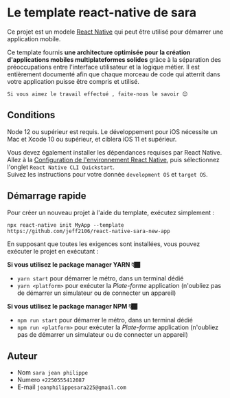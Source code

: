 # Le template react-native de sara

Ce projet est un modele [React Native](https://facebook.github.io/react-native/) qui peut être utilisé pour démarrer une application mobile.

Ce template fournis **une architecture optimisée pour la création d'applications mobiles multiplateformes solides** grâce à la séparation des préoccupations entre l'interface utilisateur et la logique métier. Il est entièrement documenté afin que chaque morceau de code qui atterrit dans votre application puisse être compris et utilisé.

```
Si vous aimez le travail effectué , faite-nous le savoir 😊
```

## Conditions

Node 12 ou supérieur est requis. Le développement pour iOS nécessite un Mac et Xcode 10 ou supérieur, et ciblera iOS 11 et supérieur.

Vous devez également installer les dépendances requises par React Native.  
Allez à la [Configuration de l'environnement React Native](https://reactnative.dev/docs/environment-setup), puis sélectionnez l'onglet `React Native CLI Quickstart`.  
Suivez les instructions pour votre donnée `development OS` et `target OS`.

## Démarrage rapide

Pour créer un nouveau projet à l'aide du template, exécutez simplement :

```
npx react-native init MyApp --template https://github.com/jeff2106/react-native-sara-new-app
```

En supposant que toutes les exigences sont installées, vous pouvez exécuter le projet en exécutant :

**Si vous utilisez le package manager YARN 👇🏾**

- `yarn start` pour démarrer le métro, dans un terminal dédié
- `yarn <platform>` pour exécuter la *Plate-forme* application (n'oubliez pas de démarrer un simulateur ou de connecter un appareil)

**Si vous utilisez le package manager NPM 👇🏾**
- `npm run start` pour démarrer le métro, dans un terminal dédié
- `npm run <platform>` pour exécuter la *Plate-forme* application (n'oubliez pas de démarrer un simulateur ou de connecter un appareil)

## Auteur
- Nom `sara jean philippe`
- Numero `+2250555412087`
- E-mail `jeanphilippesara225@gmail.com`
